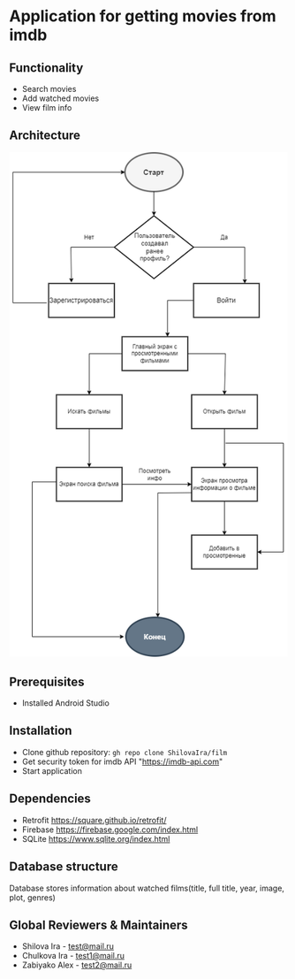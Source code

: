 # Application for getting movies from imdb
## Functionality
- Search movies
- Add watched movies
- View film info
## Architecture
![info](https://github.com/ShilovaIra/film/blob/master/app-draw.drawio.png)
## Prerequisites
- Installed Android Studio
## Installation
- Clone github repository: 
``gh repo clone ShilovaIra/film``
- Get security token for imdb API "https://imdb-api.com"
- Start application
## Dependencies
- Retrofit https://square.github.io/retrofit/
- Firebase https://firebase.google.com/index.html
- SQLite https://www.sqlite.org/index.html
## Database structure
Database stores information about watched films(title, full title, year, image, plot, genres)
## Global Reviewers & Maintainers
- Shilova Ira - test@mail.ru
- Chulkova Ira - test1@mail.ru
- Zabiyako Alex - test2@mail.ru
